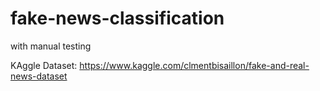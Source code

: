 # fake-news-classification
with manual testing

KAggle Dataset:
https://www.kaggle.com/clmentbisaillon/fake-and-real-news-dataset

